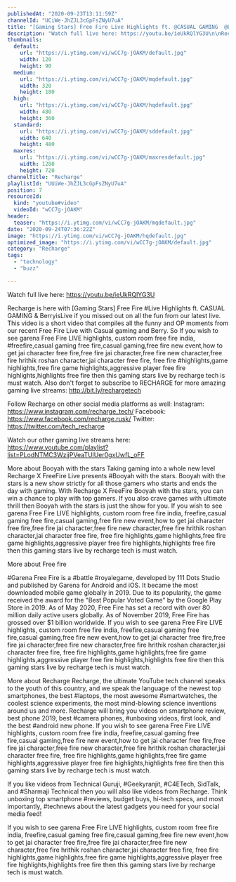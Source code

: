 ```yaml
---
publishedAt: "2020-09-23T13:11:59Z"
channelId: "UCiWe-JhZJL3cGpFsZNyU7uA"
title: "[Gaming Stars] Free Fire Live Highlights ft. @CASUAL GAMING  @BerryisLive"
description: "Watch full live here: https://youtu.be/ieUkRQlYG3U\n\nRecharge is here with [Gaming Stars] Free Fire #Live Highlights ft. CASUAL GAMING  & BerryisLive if you missed out on all the fun from our latest live. ​ This video is a short video that compiles all the funny and OP moments from our recent Free Fire Live with Casual gaming and Berry. So If you wish to see garena Free Fire LIVE highlights, custom room free fire india, #freefire,casual gaming free fire,casual gaming,free fire new event,how to get jai character free fire,free fire jai character,free fire new character,free fire hrithik roshan character,jai character free fire, free fire #highlights,game highlights,free fire game highlights,aggressive player free fire highlights,highlights free fire then this gaming stars live by recharge tech is must watch. Also don't forget to subscribe to RECHARGE for more amazing gaming live streams: http://bit.ly/rechargetech\n\nFollow Recharge on other social media platforms as well:\nInstagram: https://www.instagram.com/recharge_tech/\nFacebook: https://www.facebook.com/recharge.rusk/\nTwitter: https://twitter.com/tech_recharge\n\nWatch our other gaming live streams here: https://www.youtube.com/playlist?list=PLodNTMC3WzjjPVeaTUlUer0gxUwfL_oFF\n\nMore about Booyah with the stars \nTaking gaming into a whole new level Recharge X FreeFire Live presents #Booyah with the stars. Booyah with the stars is a new show strictly for all those gamers who starts and ends the day with gaming. With Recharge X FreeFire Booyah with the stars, you can win a chance to play with top gamers. If you also crave games with ultimate thrill then Booyah with the stars is just the show for you. If you wish to see garena Free Fire LIVE highlights, custom room free fire india, freefire,casual gaming free fire,casual gaming,free fire new event,how to get jai character free fire,free fire jai character,free fire new character,free fire hrithik roshan character,jai character free fire, free fire highlights,game highlights,free fire game highlights,aggressive player free fire highlights,highlights free fire then this gaming stars live by recharge tech is must watch.\n\nMore about Free fire\n\n#Garena Free Fire is a #battle #royalegame, developed by 111 Dots Studio and published by Garena for Android and iOS. It became the most downloaded mobile game globally in 2019. Due to its popularity, the game received the award for the \"Best Popular Voted Game\" by the Google Play Store in 2019. As of May 2020, Free Fire has set a record with over 80 million daily active users globally. As of November 2019, Free Fire has grossed over $1 billion worldwide. If you wish to see garena Free Fire LIVE highlights, custom room free fire india, freefire,casual gaming free fire,casual gaming,free fire new event,how to get jai character free fire,free fire jai character,free fire new character,free fire hrithik roshan character,jai character free fire, free fire highlights,game highlights,free fire game highlights,aggressive player free fire highlights,highlights free fire then this gaming stars live by recharge tech is must watch.\n\n\nMore about Recharge\nRecharge, the ultimate YouTube tech channel speaks to the youth of this country, and we speak the language of the newest top smartphones, the best #laptops, the most awesome #smartwatches, the coolest science experiments, the most mind-blowing science inventions around us and more. Recharge will bring you videos on smartphone review, best phone 2019, best #camera phones, #unboxing videos, first look, and the best #android new phone. If you wish to see garena Free Fire LIVE highlights, custom room free fire india, freefire,casual gaming free fire,casual gaming,free fire new event,how to get jai character free fire,free fire jai character,free fire new character,free fire hrithik roshan character,jai character free fire, free fire highlights,game highlights,free fire game highlights,aggressive player free fire highlights,highlights free fire then this gaming stars live by recharge tech is must watch.\n\nIf you like videos from Technical Guruji, #Geekyranjit, #C4ETech, SidTalk, and #Sharmaji Technical then you will also like videos from Recharge. Think unboxing top smartphone #reviews, budget buys, hi-tech specs, and most importantly, #technews about the latest gadgets you need for your social media feed!\n\nIf you wish to see garena Free Fire LIVE highlights, custom room free fire india, freefire,casual gaming free fire,casual gaming,free fire new event,how to get jai character free fire,free fire jai character,free fire new character,free fire hrithik roshan character,jai character free fire, free fire highlights,game highlights,free fire game highlights,aggressive player free fire highlights,highlights free fire then this gaming stars live by recharge tech is must watch."
thumbnails:
  default:
    url: "https://i.ytimg.com/vi/wCC7g-jOAKM/default.jpg"
    width: 120
    height: 90
  medium:
    url: "https://i.ytimg.com/vi/wCC7g-jOAKM/mqdefault.jpg"
    width: 320
    height: 180
  high:
    url: "https://i.ytimg.com/vi/wCC7g-jOAKM/hqdefault.jpg"
    width: 480
    height: 360
  standard:
    url: "https://i.ytimg.com/vi/wCC7g-jOAKM/sddefault.jpg"
    width: 640
    height: 480
  maxres:
    url: "https://i.ytimg.com/vi/wCC7g-jOAKM/maxresdefault.jpg"
    width: 1280
    height: 720
channelTitle: "Recharge"
playlistId: "UUiWe-JhZJL3cGpFsZNyU7uA"
position: 7
resourceId:
  kind: "youtube#video"
  videoId: "wCC7g-jOAKM"
header:
  teaser: "https://i.ytimg.com/vi/wCC7g-jOAKM/mqdefault.jpg"
date: "2020-09-24T07:36:22Z"
image: "https://i.ytimg.com/vi/wCC7g-jOAKM/hqdefault.jpg"
optimized_image: "https://i.ytimg.com/vi/wCC7g-jOAKM/default.jpg"
category: "Recharge"
tags:
  - "technology"
  - "buzz"

---
```

Watch full live here: https://youtu.be/ieUkRQlYG3U

Recharge is here with [Gaming Stars] Free Fire #Live Highlights ft. CASUAL GAMING  & BerryisLive if you missed out on all the fun from our latest live. ​ This video is a short video that compiles all the funny and OP moments from our recent Free Fire Live with Casual gaming and Berry. So If you wish to see garena Free Fire LIVE highlights, custom room free fire india, #freefire,casual gaming free fire,casual gaming,free fire new event,how to get jai character free fire,free fire jai character,free fire new character,free fire hrithik roshan character,jai character free fire, free fire #highlights,game highlights,free fire game highlights,aggressive player free fire highlights,highlights free fire then this gaming stars live by recharge tech is must watch. Also don't forget to subscribe to RECHARGE for more amazing gaming live streams: http://bit.ly/rechargetech

Follow Recharge on other social media platforms as well:
Instagram: https://www.instagram.com/recharge_tech/
Facebook: https://www.facebook.com/recharge.rusk/
Twitter: https://twitter.com/tech_recharge

Watch our other gaming live streams here: https://www.youtube.com/playlist?list=PLodNTMC3WzjjPVeaTUlUer0gxUwfL_oFF

More about Booyah with the stars 
Taking gaming into a whole new level Recharge X FreeFire Live presents #Booyah with the stars. Booyah with the stars is a new show strictly for all those gamers who starts and ends the day with gaming. With Recharge X FreeFire Booyah with the stars, you can win a chance to play with top gamers. If you also crave games with ultimate thrill then Booyah with the stars is just the show for you. If you wish to see garena Free Fire LIVE highlights, custom room free fire india, freefire,casual gaming free fire,casual gaming,free fire new event,how to get jai character free fire,free fire jai character,free fire new character,free fire hrithik roshan character,jai character free fire, free fire highlights,game highlights,free fire game highlights,aggressive player free fire highlights,highlights free fire then this gaming stars live by recharge tech is must watch.

More about Free fire

#Garena Free Fire is a #battle #royalegame, developed by 111 Dots Studio and published by Garena for Android and iOS. It became the most downloaded mobile game globally in 2019. Due to its popularity, the game received the award for the "Best Popular Voted Game" by the Google Play Store in 2019. As of May 2020, Free Fire has set a record with over 80 million daily active users globally. As of November 2019, Free Fire has grossed over $1 billion worldwide. If you wish to see garena Free Fire LIVE highlights, custom room free fire india, freefire,casual gaming free fire,casual gaming,free fire new event,how to get jai character free fire,free fire jai character,free fire new character,free fire hrithik roshan character,jai character free fire, free fire highlights,game highlights,free fire game highlights,aggressive player free fire highlights,highlights free fire then this gaming stars live by recharge tech is must watch.


More about Recharge
Recharge, the ultimate YouTube tech channel speaks to the youth of this country, and we speak the language of the newest top smartphones, the best #laptops, the most awesome #smartwatches, the coolest science experiments, the most mind-blowing science inventions around us and more. Recharge will bring you videos on smartphone review, best phone 2019, best #camera phones, #unboxing videos, first look, and the best #android new phone. If you wish to see garena Free Fire LIVE highlights, custom room free fire india, freefire,casual gaming free fire,casual gaming,free fire new event,how to get jai character free fire,free fire jai character,free fire new character,free fire hrithik roshan character,jai character free fire, free fire highlights,game highlights,free fire game highlights,aggressive player free fire highlights,highlights free fire then this gaming stars live by recharge tech is must watch.

If you like videos from Technical Guruji, #Geekyranjit, #C4ETech, SidTalk, and #Sharmaji Technical then you will also like videos from Recharge. Think unboxing top smartphone #reviews, budget buys, hi-tech specs, and most importantly, #technews about the latest gadgets you need for your social media feed!

If you wish to see garena Free Fire LIVE highlights, custom room free fire india, freefire,casual gaming free fire,casual gaming,free fire new event,how to get jai character free fire,free fire jai character,free fire new character,free fire hrithik roshan character,jai character free fire, free fire highlights,game highlights,free fire game highlights,aggressive player free fire highlights,highlights free fire then this gaming stars live by recharge tech is must watch.